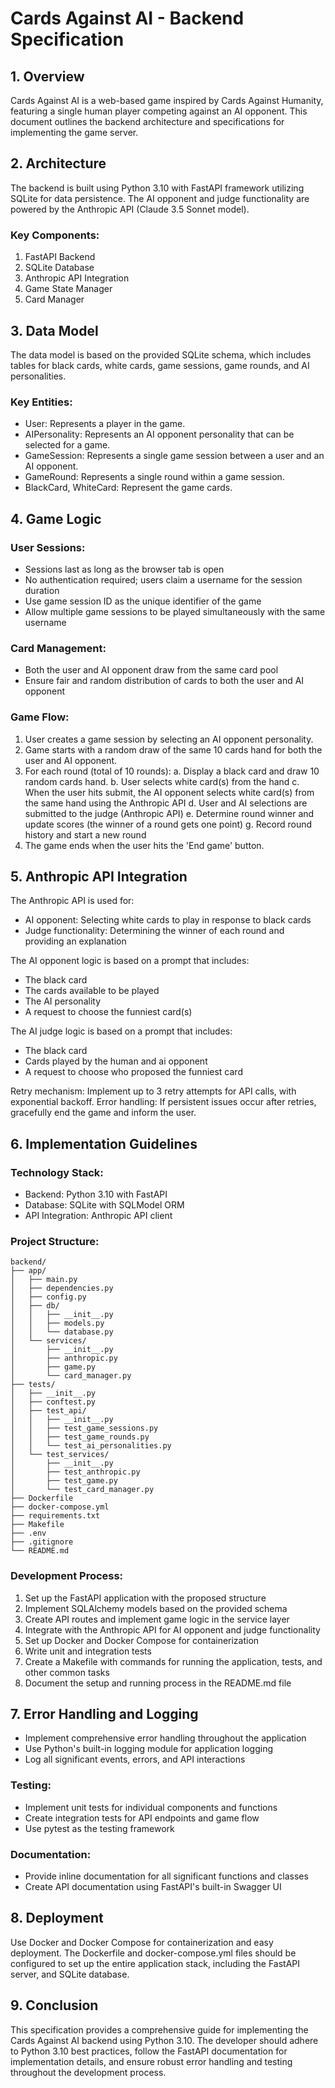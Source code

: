# Cards Against AI - Backend Specification

## 1. Overview

Cards Against AI is a web-based game inspired by Cards Against Humanity, featuring a single human player competing against an AI opponent. This document outlines the backend architecture and specifications for implementing the game server.

## 2. Architecture

The backend is built using Python 3.10 with FastAPI framework utilizing SQLite for data persistence. The AI opponent and judge functionality are powered by the Anthropic API (Claude 3.5 Sonnet model).

### Key Components:

1. FastAPI Backend
2. SQLite Database
3. Anthropic API Integration
4. Game State Manager
5. Card Manager

## 3. Data Model

The data model is based on the provided SQLite schema, which includes tables for black cards, white cards, game sessions, game rounds, and AI personalities.

### Key Entities:
- User: Represents a player in the game.
- AIPersonality: Represents an AI opponent personality that can be selected for a game.
- GameSession: Represents a single game session between a user and an AI opponent.
- GameRound: Represents a single round within a game session.
- BlackCard, WhiteCard: Represent the game cards.

## 4. Game Logic

### User Sessions:
- Sessions last as long as the browser tab is open
- No authentication required; users claim a username for the session duration
- Use game session ID as the unique identifier of the game
- Allow multiple game sessions to be played simultaneously with the same username

### Card Management:
- Both the user and AI opponent draw from the same card pool
- Ensure fair and random distribution of cards to both the user and AI opponent

### Game Flow:
1. User creates a game session by selecting an AI opponent personality.
2. Game starts with a random draw of the same 10 cards hand for both the user and AI opponent.
3. For each round (total of 10 rounds):
   a. Display a black card and draw 10 random cards hand.
   b. User selects white card(s) from the hand
   c. When the user hits submit, the AI opponent selects white card(s) from the same hand using the Anthropic API
   d. User and AI selections are submitted to the judge (Anthropic API)
   e. Determine round winner and update scores (the winner of a round gets one point)
   g. Record round history and start a new round
4. The game ends when the user hits the 'End game' button.


## 5. Anthropic API Integration

The Anthropic API is used for:
- AI opponent: Selecting white cards to play in response to black cards
- Judge functionality: Determining the winner of each round and providing an explanation

The AI opponent logic is based on a prompt that includes:
- The black card
- The cards available to be played
- The AI personality
- A request to choose the funniest card(s)

The AI judge logic is based on a prompt that includes:
- The black card
- Cards played by the human and ai opponent
- A request to choose who proposed the funniest card

Retry mechanism: Implement up to 3 retry attempts for API calls, with exponential backoff.
Error handling: If persistent issues occur after retries, gracefully end the game and inform the user.


## 6. Implementation Guidelines

### Technology Stack:
- Backend: Python 3.10 with FastAPI
- Database: SQLite with SQLModel ORM
- API Integration: Anthropic API client

### Project Structure:
```
backend/
├── app/
│   ├── main.py
│   ├── dependencies.py
│   ├── config.py
│   ├── db/
│   │   ├── __init__.py
│   │   ├── models.py
│   │   └── database.py
│   └── services/
│       ├── __init__.py
│       ├── anthropic.py
│       ├── game.py
│       └── card_manager.py
├── tests/
│   ├── __init__.py
│   ├── conftest.py
│   ├── test_api/
│   │   ├── __init__.py
│   │   ├── test_game_sessions.py
│   │   ├── test_game_rounds.py
│   │   └── test_ai_personalities.py
│   └── test_services/
│       ├── __init__.py
│       ├── test_anthropic.py
│       ├── test_game.py
│       └── test_card_manager.py
├── Dockerfile
├── docker-compose.yml
├── requirements.txt
├── Makefile
├── .env
├── .gitignore
└── README.md
```

### Development Process:
1. Set up the FastAPI application with the proposed structure
2. Implement SQLAlchemy models based on the provided schema
3. Create API routes and implement game logic in the service layer
4. Integrate with the Anthropic API for AI opponent and judge functionality
5. Set up Docker and Docker Compose for containerization
6. Write unit and integration tests
7. Create a Makefile with commands for running the application, tests, and other common tasks
8. Document the setup and running process in the README.md file

## 7. Error Handling and Logging
- Implement comprehensive error handling throughout the application
- Use Python's built-in logging module for application logging
- Log all significant events, errors, and API interactions

### Testing:
- Implement unit tests for individual components and functions
- Create integration tests for API endpoints and game flow
- Use pytest as the testing framework

### Documentation:
- Provide inline documentation for all significant functions and classes
- Create API documentation using FastAPI's built-in Swagger UI

## 8. Deployment

Use Docker and Docker Compose for containerization and easy deployment. The Dockerfile and docker-compose.yml files should be configured to set up the entire application stack, including the FastAPI server, and SQLite database.


## 9. Conclusion

This specification provides a comprehensive guide for implementing the Cards Against AI backend using Python 3.10. The developer should adhere to Python 3.10 best practices, follow the FastAPI documentation for implementation details, and ensure robust error handling and testing throughout the development process.